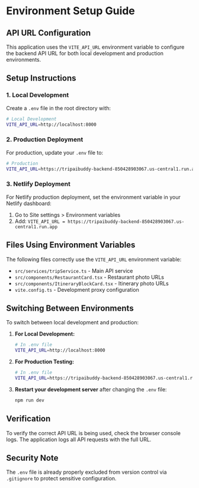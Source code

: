 # Environment Setup Guide

## API URL Configuration

This application uses the `VITE_API_URL` environment variable to configure the backend API URL for both local development and production environments.

## Setup Instructions

### 1. Local Development

Create a `.env` file in the root directory with:

```bash
# Local Development
VITE_API_URL=http://localhost:8000
```

### 2. Production Deployment

For production, update your `.env` file to:

```bash
# Production
VITE_API_URL=https://tripaibuddy-backend-850428903067.us-central1.run.app
```

### 3. Netlify Deployment

For Netlify production deployment, set the environment variable in your Netlify dashboard:

1. Go to Site settings > Environment variables
2. Add: `VITE_API_URL = https://tripaibuddy-backend-850428903067.us-central1.run.app`

## Files Using Environment Variables

The following files correctly use the `VITE_API_URL` environment variable:

- `src/services/tripService.ts` - Main API service
- `src/components/RestaurantCard.tsx` - Restaurant photo URLs
- `src/components/ItineraryBlockCard.tsx` - Itinerary photo URLs
- `vite.config.ts` - Development proxy configuration

## Switching Between Environments

To switch between local development and production:

1. **For Local Development:**
   ```bash
   # In .env file
   VITE_API_URL=http://localhost:8000
   ```

2. **For Production Testing:**
   ```bash
   # In .env file
   VITE_API_URL=https://tripaibuddy-backend-850428903067.us-central1.run.app
   ```

3. **Restart your development server** after changing the `.env` file:
   ```bash
   npm run dev
   ```

## Verification

To verify the correct API URL is being used, check the browser console logs. The application logs all API requests with the full URL.

## Security Note

The `.env` file is already properly excluded from version control via `.gitignore` to protect sensitive configuration. 